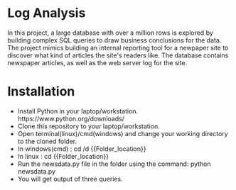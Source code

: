 # Log Analysis
<p>  In this project, a large database with over a million rows is explored by building complex SQL queries to draw business conclusions for the data. 
The project mimics building an internal reporting tool for a newpaper site to discover what kind of articles the site's readers like. The database contains newspaper articles, as well as the web server log for the site.
</p>

# Installation

<ul>
<li>Install Python in your laptop/workstation.
https://www.python.org/downloads/</li>
<li>Clone this repository to your laptop/workstation.</li>
<li>Open terminal(linux)/cmd(windows) and change your working directory to the cloned folder.</li>
<li>In windows(cmd) : cd /d {{Folder_location}}</li>
<li>In linux : cd {{Folder_location}}</li>
<li>Run the newsdata.py file in the folder using the command:
    python newsdata.py</li>
<li>You will get output of three queries.</li>
</ul>